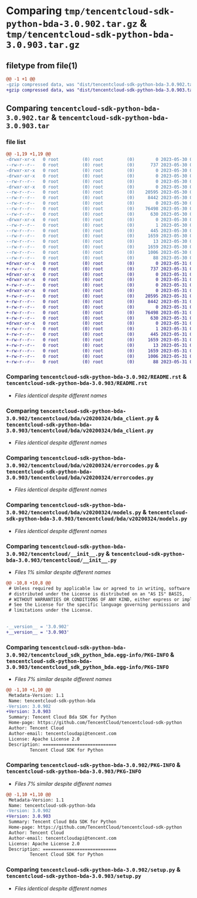 # Comparing `tmp/tencentcloud-sdk-python-bda-3.0.902.tar.gz` & `tmp/tencentcloud-sdk-python-bda-3.0.903.tar.gz`

## filetype from file(1)

```diff
@@ -1 +1 @@
-gzip compressed data, was "dist/tencentcloud-sdk-python-bda-3.0.902.tar", last modified: Tue May 30 00:15:37 2023, max compression
+gzip compressed data, was "dist/tencentcloud-sdk-python-bda-3.0.903.tar", last modified: Wed May 31 02:02:14 2023, max compression
```

## Comparing `tencentcloud-sdk-python-bda-3.0.902.tar` & `tencentcloud-sdk-python-bda-3.0.903.tar`

### file list

```diff
@@ -1,19 +1,19 @@
-drwxr-xr-x   0 root         (0) root         (0)        0 2023-05-30 00:15:37.000000 tencentcloud-sdk-python-bda-3.0.902/
--rw-r--r--   0 root         (0) root         (0)      737 2023-05-30 00:15:36.000000 tencentcloud-sdk-python-bda-3.0.902/README.rst
-drwxr-xr-x   0 root         (0) root         (0)        0 2023-05-30 00:15:37.000000 tencentcloud-sdk-python-bda-3.0.902/tencentcloud/
-drwxr-xr-x   0 root         (0) root         (0)        0 2023-05-30 00:15:37.000000 tencentcloud-sdk-python-bda-3.0.902/tencentcloud/bda/
--rw-r--r--   0 root         (0) root         (0)        0 2023-05-30 00:15:36.000000 tencentcloud-sdk-python-bda-3.0.902/tencentcloud/bda/__init__.py
-drwxr-xr-x   0 root         (0) root         (0)        0 2023-05-30 00:15:37.000000 tencentcloud-sdk-python-bda-3.0.902/tencentcloud/bda/v20200324/
--rw-r--r--   0 root         (0) root         (0)    20595 2023-05-30 00:15:36.000000 tencentcloud-sdk-python-bda-3.0.902/tencentcloud/bda/v20200324/bda_client.py
--rw-r--r--   0 root         (0) root         (0)     8442 2023-05-30 00:15:36.000000 tencentcloud-sdk-python-bda-3.0.902/tencentcloud/bda/v20200324/errorcodes.py
--rw-r--r--   0 root         (0) root         (0)        0 2023-05-30 00:15:36.000000 tencentcloud-sdk-python-bda-3.0.902/tencentcloud/bda/v20200324/__init__.py
--rw-r--r--   0 root         (0) root         (0)    76498 2023-05-30 00:15:36.000000 tencentcloud-sdk-python-bda-3.0.902/tencentcloud/bda/v20200324/models.py
--rw-r--r--   0 root         (0) root         (0)      630 2023-05-30 00:15:36.000000 tencentcloud-sdk-python-bda-3.0.902/tencentcloud/__init__.py
-drwxr-xr-x   0 root         (0) root         (0)        0 2023-05-30 00:15:37.000000 tencentcloud-sdk-python-bda-3.0.902/tencentcloud_sdk_python_bda.egg-info/
--rw-r--r--   0 root         (0) root         (0)        1 2023-05-30 00:15:36.000000 tencentcloud-sdk-python-bda-3.0.902/tencentcloud_sdk_python_bda.egg-info/dependency_links.txt
--rw-r--r--   0 root         (0) root         (0)      445 2023-05-30 00:15:37.000000 tencentcloud-sdk-python-bda-3.0.902/tencentcloud_sdk_python_bda.egg-info/SOURCES.txt
--rw-r--r--   0 root         (0) root         (0)     1659 2023-05-30 00:15:36.000000 tencentcloud-sdk-python-bda-3.0.902/tencentcloud_sdk_python_bda.egg-info/PKG-INFO
--rw-r--r--   0 root         (0) root         (0)       13 2023-05-30 00:15:36.000000 tencentcloud-sdk-python-bda-3.0.902/tencentcloud_sdk_python_bda.egg-info/top_level.txt
--rw-r--r--   0 root         (0) root         (0)     1659 2023-05-30 00:15:37.000000 tencentcloud-sdk-python-bda-3.0.902/PKG-INFO
--rw-r--r--   0 root         (0) root         (0)     1006 2023-05-30 00:15:36.000000 tencentcloud-sdk-python-bda-3.0.902/setup.py
--rw-r--r--   0 root         (0) root         (0)       88 2023-05-30 00:15:37.000000 tencentcloud-sdk-python-bda-3.0.902/setup.cfg
+drwxr-xr-x   0 root         (0) root         (0)        0 2023-05-31 02:02:14.000000 tencentcloud-sdk-python-bda-3.0.903/
+-rw-r--r--   0 root         (0) root         (0)      737 2023-05-31 02:02:14.000000 tencentcloud-sdk-python-bda-3.0.903/README.rst
+drwxr-xr-x   0 root         (0) root         (0)        0 2023-05-31 02:02:14.000000 tencentcloud-sdk-python-bda-3.0.903/tencentcloud/
+drwxr-xr-x   0 root         (0) root         (0)        0 2023-05-31 02:02:14.000000 tencentcloud-sdk-python-bda-3.0.903/tencentcloud/bda/
+-rw-r--r--   0 root         (0) root         (0)        0 2023-05-31 02:02:14.000000 tencentcloud-sdk-python-bda-3.0.903/tencentcloud/bda/__init__.py
+drwxr-xr-x   0 root         (0) root         (0)        0 2023-05-31 02:02:14.000000 tencentcloud-sdk-python-bda-3.0.903/tencentcloud/bda/v20200324/
+-rw-r--r--   0 root         (0) root         (0)    20595 2023-05-31 02:02:14.000000 tencentcloud-sdk-python-bda-3.0.903/tencentcloud/bda/v20200324/bda_client.py
+-rw-r--r--   0 root         (0) root         (0)     8442 2023-05-31 02:02:14.000000 tencentcloud-sdk-python-bda-3.0.903/tencentcloud/bda/v20200324/errorcodes.py
+-rw-r--r--   0 root         (0) root         (0)        0 2023-05-31 02:02:14.000000 tencentcloud-sdk-python-bda-3.0.903/tencentcloud/bda/v20200324/__init__.py
+-rw-r--r--   0 root         (0) root         (0)    76498 2023-05-31 02:02:14.000000 tencentcloud-sdk-python-bda-3.0.903/tencentcloud/bda/v20200324/models.py
+-rw-r--r--   0 root         (0) root         (0)      630 2023-05-31 02:02:14.000000 tencentcloud-sdk-python-bda-3.0.903/tencentcloud/__init__.py
+drwxr-xr-x   0 root         (0) root         (0)        0 2023-05-31 02:02:14.000000 tencentcloud-sdk-python-bda-3.0.903/tencentcloud_sdk_python_bda.egg-info/
+-rw-r--r--   0 root         (0) root         (0)        1 2023-05-31 02:02:14.000000 tencentcloud-sdk-python-bda-3.0.903/tencentcloud_sdk_python_bda.egg-info/dependency_links.txt
+-rw-r--r--   0 root         (0) root         (0)      445 2023-05-31 02:02:14.000000 tencentcloud-sdk-python-bda-3.0.903/tencentcloud_sdk_python_bda.egg-info/SOURCES.txt
+-rw-r--r--   0 root         (0) root         (0)     1659 2023-05-31 02:02:14.000000 tencentcloud-sdk-python-bda-3.0.903/tencentcloud_sdk_python_bda.egg-info/PKG-INFO
+-rw-r--r--   0 root         (0) root         (0)       13 2023-05-31 02:02:14.000000 tencentcloud-sdk-python-bda-3.0.903/tencentcloud_sdk_python_bda.egg-info/top_level.txt
+-rw-r--r--   0 root         (0) root         (0)     1659 2023-05-31 02:02:14.000000 tencentcloud-sdk-python-bda-3.0.903/PKG-INFO
+-rw-r--r--   0 root         (0) root         (0)     1006 2023-05-31 02:02:14.000000 tencentcloud-sdk-python-bda-3.0.903/setup.py
+-rw-r--r--   0 root         (0) root         (0)       88 2023-05-31 02:02:14.000000 tencentcloud-sdk-python-bda-3.0.903/setup.cfg
```

### Comparing `tencentcloud-sdk-python-bda-3.0.902/README.rst` & `tencentcloud-sdk-python-bda-3.0.903/README.rst`

 * *Files identical despite different names*

### Comparing `tencentcloud-sdk-python-bda-3.0.902/tencentcloud/bda/v20200324/bda_client.py` & `tencentcloud-sdk-python-bda-3.0.903/tencentcloud/bda/v20200324/bda_client.py`

 * *Files identical despite different names*

### Comparing `tencentcloud-sdk-python-bda-3.0.902/tencentcloud/bda/v20200324/errorcodes.py` & `tencentcloud-sdk-python-bda-3.0.903/tencentcloud/bda/v20200324/errorcodes.py`

 * *Files identical despite different names*

### Comparing `tencentcloud-sdk-python-bda-3.0.902/tencentcloud/bda/v20200324/models.py` & `tencentcloud-sdk-python-bda-3.0.903/tencentcloud/bda/v20200324/models.py`

 * *Files identical despite different names*

### Comparing `tencentcloud-sdk-python-bda-3.0.902/tencentcloud/__init__.py` & `tencentcloud-sdk-python-bda-3.0.903/tencentcloud/__init__.py`

 * *Files 1% similar despite different names*

```diff
@@ -10,8 +10,8 @@
 # Unless required by applicable law or agreed to in writing, software
 # distributed under the License is distributed on an "AS IS" BASIS,
 # WITHOUT WARRANTIES OR CONDITIONS OF ANY KIND, either express or implied.
 # See the License for the specific language governing permissions and
 # limitations under the License.
 
 
-__version__ = '3.0.902'
+__version__ = '3.0.903'
```

### Comparing `tencentcloud-sdk-python-bda-3.0.902/tencentcloud_sdk_python_bda.egg-info/PKG-INFO` & `tencentcloud-sdk-python-bda-3.0.903/tencentcloud_sdk_python_bda.egg-info/PKG-INFO`

 * *Files 7% similar despite different names*

```diff
@@ -1,10 +1,10 @@
 Metadata-Version: 1.1
 Name: tencentcloud-sdk-python-bda
-Version: 3.0.902
+Version: 3.0.903
 Summary: Tencent Cloud Bda SDK for Python
 Home-page: https://github.com/TencentCloud/tencentcloud-sdk-python
 Author: Tencent Cloud
 Author-email: tencentcloudapi@tencent.com
 License: Apache License 2.0
 Description: ============================
         Tencent Cloud SDK for Python
```

### Comparing `tencentcloud-sdk-python-bda-3.0.902/PKG-INFO` & `tencentcloud-sdk-python-bda-3.0.903/PKG-INFO`

 * *Files 7% similar despite different names*

```diff
@@ -1,10 +1,10 @@
 Metadata-Version: 1.1
 Name: tencentcloud-sdk-python-bda
-Version: 3.0.902
+Version: 3.0.903
 Summary: Tencent Cloud Bda SDK for Python
 Home-page: https://github.com/TencentCloud/tencentcloud-sdk-python
 Author: Tencent Cloud
 Author-email: tencentcloudapi@tencent.com
 License: Apache License 2.0
 Description: ============================
         Tencent Cloud SDK for Python
```

### Comparing `tencentcloud-sdk-python-bda-3.0.902/setup.py` & `tencentcloud-sdk-python-bda-3.0.903/setup.py`

 * *Files identical despite different names*

